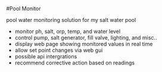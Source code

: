 #Pool Monitor 

pool water monitoring solution for my salt water pool

- monitor ph, salt, orp, temp, and water level
- control pump, salt generator, fill valve, lighting, and misc..
- display web page showing monitored values in real time
- allow set point changes via web gui
- possible api intergrations
- recommend corrective action based on readings


